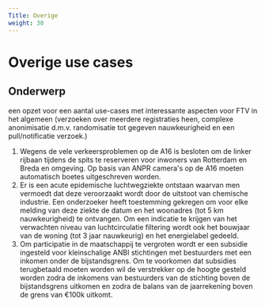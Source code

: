 ```yaml
---
Title: Overige
weight: 30
---
```


# Overige use cases

## Onderwerp

een opzet voor een aantal use-cases met interessante aspecten voor FTV in het algemeen (verzoeken over meerdere registraties heen, complexe anonimisatie d.m.v. randomisatie tot gegeven nauwkeurigheid en een pull/notificatie verzoek.)

1. Wegens de vele verkeersproblemen op de A16 is besloten om de linker rijbaan tijdens de spits te reserveren voor inwoners van Rotterdam en Breda en omgeving. Op basis van ANPR camera's op de A16 moeten automatisch boetes uitgeschreven worden.
2. Er is een acute epidemische luchtwegziekte ontstaan waarvan men vermoedt dat deze veroorzaakt wordt door de uitstoot van chemische industrie. Een onderzoeker heeft toestemming gekregen om voor elke melding van deze ziekte de datum en het woonadres (tot 5 km nauwkeurigheid) te ontvangen. Om een indicatie te krijgen van het verwachten niveau van luchtcirculatie filtering wordt ook het bouwjaar van de woning (tot 3 jaar nauwkeurig) en het energielabel gedeeld.
3. Om participatie in de maatschappij te vergroten wordt er een subsidie ingesteld voor kleinschalige ANBI stichtingen met bestuurders met een inkomen onder de bijstandsgrens. Om te voorkomen dat subsidies terugbetaald moeten worden wil de verstrekker op de hoogte gesteld worden zodra de inkomens van bestuurders van de stichting boven de bijstandsgrens uitkomen en zodra de balans van de jaarrekening boven de grens van €100k uitkomt.

